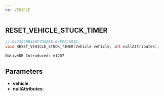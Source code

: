 ```yaml
---
ns: VEHICLE
---
```

## RESET_VEHICLE_STUCK_TIMER

```c
// 0x23298B468F7D88B6 0xEF2A6016
void RESET_VEHICLE_STUCK_TIMER(Vehicle vehicle, int nullAttributes);
```

```
NativeDB Introduced: v1207
```

## Parameters
* **vehicle**:
* **nullAttributes**:
